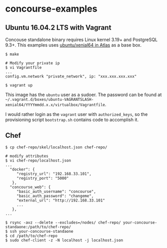 # concourse-examples

## Ubuntu 16.04.2 LTS with Vagrant

Concouse standalone binary requires Linux kernel 3.19+ and PostgreSQL 9.3+. This examples uses [ubuntu/xenial64 in Atlas](https://atlas.hashicorp.com/ubuntu/boxes/xenial64) as a base box.

    $ make

    # Modify your private ip
    $ vi Vagrantfile
    ...
    config.vm.network "private_network", ip: "xxx.xxx.xxx.xxx"

    $ vagrant up

This image has the `ubuntu` user as a sudoer. The password can be found at `~/.vagrant.d/boxes/ubuntu-VAGRANTSLASH-xenial64/YYYYmmdd.x.x/virtualbox/Vagrantfile`.

I would rather login as the `vagrant` user with `authorized_keys`, so the provisioning script `bootstrap.sh` contains code to accomplish it.

## Chef

    $ cp chef-repo/skel/localhost.json chef-repo/

    # modify attributes
    $ vi chef-repo/localhost.json
    ...
      "docker": {
         "registry_url": "192.168.33.101",
         "registry_port": "5000"
       },
      "concourse_web": {
         "basic_auth_username": "concourse",
         "basic_auth_password": "changeme",
         "external_url": "http://192.168.33.101"
         ...
       },
    ...

    $ rsync -avz --delete --excludes=/nodes/ chef-repo/ your-concourse-standaone:/path/to/chef-repo/
    $ ssh your-concourse-standaone
    $ cd /path/to/chef-repo
    $ sudo chef-client -z -N localhost -j localhost.json

